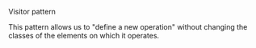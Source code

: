 Visitor pattern

This pattern allows us to "define a new operation"
without changing the classes of the elements on which it operates.

